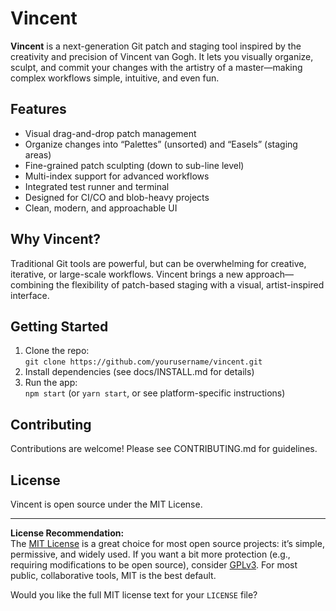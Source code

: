 # Vincent

**Vincent** is a next-generation Git patch and staging tool inspired by the creativity and precision of Vincent van Gogh. It lets you visually organize, sculpt, and commit your changes with the artistry of a master—making complex workflows simple, intuitive, and even fun.

## Features

- Visual drag-and-drop patch management
- Organize changes into “Palettes” (unsorted) and “Easels” (staging areas)
- Fine-grained patch sculpting (down to sub-line level)
- Multi-index support for advanced workflows
- Integrated test runner and terminal
- Designed for CI/CO and blob-heavy projects
- Clean, modern, and approachable UI

## Why Vincent?

Traditional Git tools are powerful, but can be overwhelming for creative, iterative, or large-scale workflows. Vincent brings a new approach—combining the flexibility of patch-based staging with a visual, artist-inspired interface.

## Getting Started

1. Clone the repo:  
   `git clone https://github.com/yourusername/vincent.git`
2. Install dependencies (see docs/INSTALL.md for details)
3. Run the app:  
   `npm start` (or `yarn start`, or see platform-specific instructions)

## Contributing

Contributions are welcome! Please see CONTRIBUTING.md for guidelines.

## License

Vincent is open source under the MIT License.

---

**License Recommendation:**  
The [MIT License](https://opensource.org/licenses/MIT) is a great choice for most open source projects: it’s simple, permissive, and widely used. If you want a bit more protection (e.g., requiring modifications to be open source), consider [GPLv3](https://www.gnu.org/licenses/gpl-3.0.html). For most public, collaborative tools, MIT is the best default.

Would you like the full MIT license text for your `LICENSE` file?
